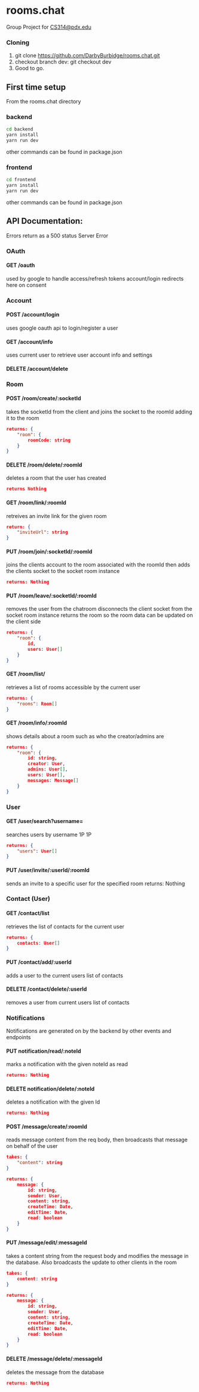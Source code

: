 # rooms.chat
Group Project for CS314@pdx.edu

### Cloning
1. git clone https://github.com/DarbyBurbidge/rooms.chat.git
2. checkout branch dev: git checkout dev
3. Good to go.

## First time setup
From the rooms.chat directory
### backend
```sh
cd backend
yarn install
yarn run dev
```
other commands can be found in package.json

### frontend
```sh
cd frontend
yarn install
yarn run dev
```
other commands can be found in package.json

## API Documentation:

Errors return as a 500 status Server Error

### OAuth

#### GET /oauth
used by google to handle access/refresh tokens
account/login redirects here on consent

### Account

#### POST /account/login
uses google oauth api to login/register a user

#### GET /account/info
uses current user to retrieve user account info and settings

#### DELETE /account/delete

### Room

#### POST /room/create/:socketId
takes the socketId from the client and joins the socket to the roomId
adding it to the room
```json
returns: {
    "room": {
    	roomCode: string
    }
}
```

#### DELETE /room/delete/:roomId
deletes a room that the user has created
```json
returns Nothing
```

#### GET /room/link/:roomId
retreives an invite link for the given room
```json
return: {
	"inviteUrl": string
}
```

#### PUT /room/join/:socketId/:roomId
joins the clients account to the room associated with the roomId
then adds the clients socket to the socket room instance
```json
returns: Nothing
```

#### PUT /room/leave/:socketId/:roomId
removes the user from the chatroom
disconnects the client socket from the socket room instance
returns the room so the room data can be updated on the client side
```json
returns: {
	"room": {
        id,
		users: User[]
    }
}
```

#### GET /room/list/
retrieves a list of rooms accessible by the current user
```json
returns: {
    "rooms": Room[]
}
```

#### GET /room/info/:roomId
shows details about a room such as who the creator/admins are
```json
returns: {
	"room": {
		id: string,
		creator: User,
		admins: User[],
		users: User[],
		messages: Message[]
	}
}
```

### User

#### GET /user/search?username=<user>
searches users by username 
1P
1P
```json
returns: {
	"users": User[]
}
```

#### PUT /user/invite/:userId/:roomId
sends an invite to a specific user for the specified room
returns: Nothing

### Contact (User)

#### GET /contact/list
retrieves the list of contacts for the current user
```json
returns: {
	contacts: User[]
}
```

#### PUT /contact/add/:userId
adds a user to the current users list of contacts

#### DELETE /contact/delete/:userId
removes a user from current users list of contacts

### Notifications
Notifications are generated on by the backend by other events and endpoints
#### PUT notification/read/:noteId
marks a notification with the given noteId as read
```json
returns: Nothing
```

#### DELETE notification/delete/:noteId
deletes a notification with the given Id
```json
returns: Nothing
```

#### POST /message/create/:roomId
reads message content from the req body, then broadcasts that message on behalf of the user
```json
takes: {
	"content": string
}
```
```json
returns: {
	message: {
		id: string,
		sender: User,
		content: string,
		createTime: Date,
		editTime: Date,
		read: boolean
	}
}
```

#### PUT /message/edit/:messageId
takes a content string from the request body and modifies the message in the database. Also broadcasts the update to other clients in the room
```json
takes: {
	content: string
}
```
```json
returns: {
	message: {
		id: string,
		sender: User,
		content: string,
		createTime: Date,
		editTime: Date,
		read: boolean
	}
}
```

#### DELETE /message/delete/:messageId 
deletes the message from the database
```json
returns: Nothing
```
